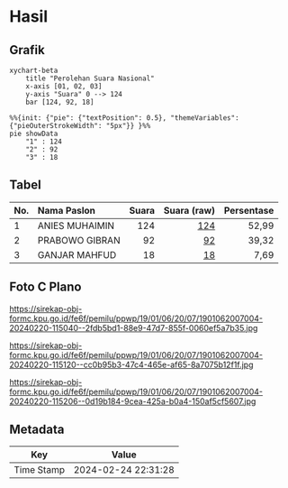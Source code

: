 # Hasil

## Grafik

```mermaid
xychart-beta
    title "Perolehan Suara Nasional"
    x-axis [01, 02, 03]
    y-axis "Suara" 0 --> 124
    bar [124, 92, 18]
```

```mermaid
%%{init: {"pie": {"textPosition": 0.5}, "themeVariables": {"pieOuterStrokeWidth": "5px"}} }%%
pie showData
    "1" : 124
    "2" : 92
    "3" : 18
```

## Tabel

| No. | Nama Paslon    | Suara | Suara (raw) | Persentase |
|:--- |:-------------- | -----:| -----------:| ----------:|
| 1   | ANIES MUHAIMIN | 124   | [124][p-1]  | 52,99      |
| 2   | PRABOWO GIBRAN | 92    | [92][p-2]   | 39,32      |
| 3   | GANJAR MAHFUD  | 18    | [18][p-3]   | 7,69       |


[p-1]: https://github.com/gigit-pemilu/pemilu-2024/blob/main/pilpres/hitung-suara/sub/19-kepulauan-bangka-belitung/sub/01-bangka/sub/06-bakam/sub/2007-mabat/sub/004-tps/sub/paslon-1.txt
[p-2]: https://github.com/gigit-pemilu/pemilu-2024/blob/main/pilpres/hitung-suara/sub/19-kepulauan-bangka-belitung/sub/01-bangka/sub/06-bakam/sub/2007-mabat/sub/004-tps/sub/paslon-2.txt
[p-3]: https://github.com/gigit-pemilu/pemilu-2024/blob/main/pilpres/hitung-suara/sub/19-kepulauan-bangka-belitung/sub/01-bangka/sub/06-bakam/sub/2007-mabat/sub/004-tps/sub/paslon-3.txt

## Foto C Plano

https://sirekap-obj-formc.kpu.go.id/fe6f/pemilu/ppwp/19/01/06/20/07/1901062007004-20240220-115040--2fdb5bd1-88e9-47d7-855f-0060ef5a7b35.jpg

https://sirekap-obj-formc.kpu.go.id/fe6f/pemilu/ppwp/19/01/06/20/07/1901062007004-20240220-115120--cc0b95b3-47c4-465e-af65-8a7075b12f1f.jpg

https://sirekap-obj-formc.kpu.go.id/fe6f/pemilu/ppwp/19/01/06/20/07/1901062007004-20240220-115206--0d19b184-9cea-425a-b0a4-150af5cf5607.jpg


## Metadata

| Key        | Value               |
| ---------- | ------------------- |
| Time Stamp | 2024-02-24 22:31:28 |




